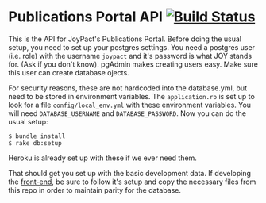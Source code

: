 # Publications Portal API [![Build Status](https://travis-ci.org/natyconnor/pubs-portal-api.svg?branch=master)](https://travis-ci.org/natyconnor/pubs-portal-api)

This is the API for JoyPact's Publications Portal. Before doing the usual setup, you need to set up your postgres settings. You need a postgres user (i.e. role) with the username `joypact` and it's password is what JOY stands for. (Ask if you don't know). pgAdmin makes creating users easy. Make sure this user can create database ojects.

For security reasons, these are not hardcoded into the database.yml, but need to be stored in environment variables. The `application.rb` is set up to look for a file `config/local_env.yml` with these environment variables. You will need `DATABASE_USERNAME` and `DATABASE_PASSWORD`. Now you can do the usual setup:

```
$ bundle install
$ rake db:setup
```

Heroku is already set up with these if we ever need them.

That should get you set up with the basic development data. If developing the [front-end](https://github.com/natyconnor/pubs-portal-front-end), be sure to follow it's setup and copy the necessary files from this repo in order to maintain parity for the database.
